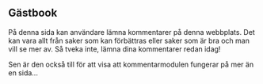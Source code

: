 Gästbook
------------------------------------

På denna sida kan användare lämna kommentarer på denna webbplats. Det kan
vara allt från saker som kan förbättras eller saker som är bra och man vill
se mer av. Så tveka inte, lämna dina kommentarer redan idag!

Sen är den också till för att visa att kommentarmodulen fungerar på mer än en sida...